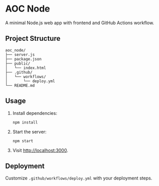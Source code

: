 # AOC Node

A minimal Node.js web app with frontend and GitHub Actions workflow.

## Project Structure

```
aoc_node/
├── server.js
├── package.json
├── public/
│   └── index.html
├── .github/
│   └── workflows/
│       └── deploy.yml
└── README.md
```

## Usage

1. Install dependencies:
   ```
   npm install
   ```
2. Start the server:
   ```
   npm start
   ```
3. Visit [http://localhost:3000](http://localhost:3000).

## Deployment

Customize `.github/workflows/deploy.yml` with your deployment steps.
